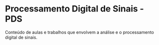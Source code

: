 # Processamento Digital de Sinais - PDS

Conteúdo de aulas e trabalhos que envolvem a análise e o processamento digital de sinais.

